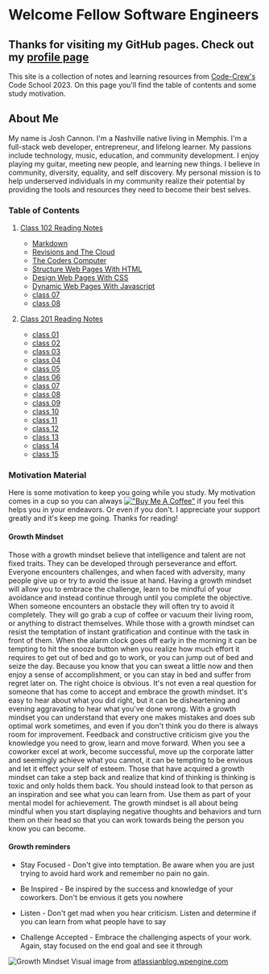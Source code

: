 # Welcome Fellow Software Engineers

## Thanks for visiting my GitHub pages. Check out my [profile page](https://github.com/jcannon04/)

This site is a collection of notes and learning resources from [Code-Crew's](https://www.code-crew.org/) Code School 2023. On this page you'll find the table of contents and some study motivation.

## About Me

My name is Josh Cannon. I'm a Nashville native living in Memphis. I'm a full-stack web developer, entrepreneur, and lifelong learner. My passions include technology, music, education, and community development. I enjoy playing my guitar, meeting new people, and learning new things. I believe in community, diversity, equality, and self discovery. My personal mission is to help underserved individuals in my community realize their potential by providing the tools and resources they need to become their best selves.

### Table of Contents

1. [Class 102 Reading Notes](./102)

    * [Markdown](./102/class01)
    * [Revisions and The Cloud](./102/class03)
    * [The Coders Computer](./102/class02)
    * [Structure Web Pages With HTML](./102/class04)
    * [Design Web Pages With CSS](./102/class05)
    * [Dynamic Web Pages With Javascript](./102/class06)
    * [class 07](./102/class07)
    * [class 08](./102/class08)

2. [Class 201 Reading Notes](./201)

    * [class 01](./201/class01)
    * [class 02](./201/class02)
    * [class 03](./201/class03)
    * [class 04](./201/class04)
    * [class 05](./201/class05)
    * [class 06](./201/class06)
    * [class 07](./201/class07)
    * [class 08](./201/class08)
    * [class 09](./201/class09)
    * [class 10](./201/class10)
    * [class 11](./201/class11)
    * [class 12](./201/class12)
    * [class 13](./201/class13)
    * [class 14](./201/class14)
    * [class 15](./201/class15)

### Motivation Material

Here is some motivation to keep you going while you study. My motivation comes in a cup so you can always [!["Buy Me A Coffee"](https://www.buymeacoffee.com/assets/img/custom_images/orange_img.png)](https://www.buymeacoffee.com/cannontech) if you feel this helps you in your endeavors. Or even if you don't. I appreciate your support greatly and it's keep me going. Thanks for reading!

#### Growth Mindset

Those with a growth mindset believe that intelligence and talent are not fixed traits. They can be developed through perseverance and effort. Everyone encounters challenges, and when faced with adversity, many people give up or try to avoid the issue at hand. Having a growth mindset will allow you to embrace the challenge, learn to be mindful of your avoidance and instead continue through until you complete the objective. When someone encounters an obstacle they will often try to avoid it completely. They will go grab a cup of coffee or vacuum their living room, or anything to distract themselves. While those with a growth mindset can resist the temptation of instant gratification and continue with the task in front of them. When the alarm clock goes off early in the morning it can be tempting to hit the snooze button when you realize how much effort it requires to get out of bed and go to work, or you can jump out of bed and seize the day. Because you know that you can sweat a little now and then enjoy a sense of accomplishment, or you can stay in bed and suffer from regret later on. The right choice is obvious. It's not even a real question for someone that has come to accept and embrace the growth mindset. It's easy to hear about what you did right, but it can be disheartening and evening aggravating to hear what you've done wrong. With a growth mindset you can understand that every one makes mistakes and does sub optimal work sometimes, and even if you don't think you do there is always room for improvement. Feedback and constructive criticism give you the knowledge you need to grow, learn and move forward. When you see a coworker excel at work, become successful, move up the corporate latter and seemingly achieve what you cannot, it can be tempting to be envious and let it effect your self of esteem. Those that have acquired a growth mindset can take a step back and realize that kind of thinking is thinking is toxic and only holds them back. You should instead look to that person as an inspiration and see what you can learn from. Use them as part of your mental model for achievement. The growth mindset is all about being mindful when you start displaying negative thoughts and behaviors and turn them on their head so that you can work towards being the person you know you can become.

#### Growth reminders

* Stay Focused - Don't give into temptation. Be aware when you are just trying to avoid hard work and remember no pain no gain.

* Be Inspired - Be inspired by the success and knowledge of your coworkers. Don't be envious it gets you nowhere

* Listen - Don't get mad when you hear criticism. Listen and determine if you can learn from what people have to say

* Challenge Accepted - Embrace the challenging aspects of your work. Again, stay focused on the end goal and see it through

![Growth Mindset Visual](https://atlassianblog.wpengine.com/wp-content/uploads/NewGrowthMindset2.png)
image from [atlassianblog.wpengine.com](https://atlassianblog.wpengine.com/wp-content/uploads/NewGrowthMindset2.png)
